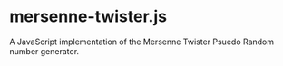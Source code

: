 mersenne-twister.js
===================

A JavaScript implementation of the Mersenne Twister Psuedo Random number generator.

